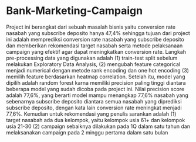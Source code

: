 # Bank-Marketing-Campaign
Project ini berangkat dari sebuah masalah bisnis yaitu conversion rate nasabah yang subscribe deposito hanya 47,4% sehingga tujuan dari project ini adalah memprediksi conversion rate nasabah yang subscribe deposito dan memberikan rekomendasi target nasabah serta metode pelaksanaan campaign yang efektif agar dapat meningkatkan conversion rate. Langkah pre-processing data yang digunakan adalah (1) train-test split sebelum melakukan Exploratory Data Analysis, (2) mengubah feature categorical menjadi numerical dengan metode rank encoding dan one hot encoding (3) memilih feature berdasarkan heatmap correlation. Setelah itu, model yang dipilih adalah random forest karna memiliki precision paling tinggi diantara beberapa model yang sudah dicoba pada project ini. Nilai precision score adalah 77,6%, yang berarti model mampu menangkap 77,6% nasabah yang sebenarnya subscribe deposito diantara semua nasabah yang diprediksi subscribe deposito, dengan kata lain conversion rate meningkat menjadi 77,6%. Kemudian untuk rekomendasi yang penulis sarankan adalah (1) target nasabah ada dua kelompok, yaitu kelompok usia 61+ dan kelompok usia 21-30 (2) campaign sebaiknya dilakukan pada 1Q dalam satu tahun dan melaksanakan campaign pada 2 minggu pertama dalam satu bulan 
